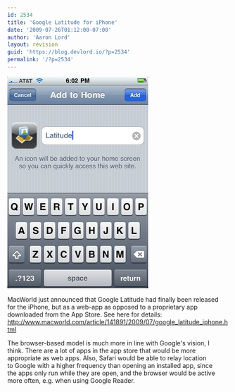 ```yaml
---
id: 2534
title: 'Google Latitude for iPhone'
date: '2009-07-26T01:12:00-07:00'
author: 'Aaron Lord'
layout: revision
guid: 'https://blog.devlord.io/?p=2534'
permalink: '/?p=2534'
---
```


<p class="mobile-photo"><a href="/assets/img/2011/10/photo-751462.jpg"><img src="/assets/img/2011/10/photo-751462.jpg?w=200" border="0" alt="" /></a></p>MacWorld just announced that Google Latitude had finally been released  <br>for the iPhone, but as a web-app as opposed to a proprietary app  <br>downloaded from the App Store. See here for details: <a href="http://www.macworld.com/article/141891/2009/07/google_latitude_iphone.html">http://www.macworld.com/article/141891/2009/07/google_latitude_iphone.html</a><p>The browser-based model is much more in line with Google&#039;s vision, I  <br>think. There are a lot of apps in the app store that would be more  <br>appropriate as web apps. Also, Safari would be able to relay location  <br>to Google with a higher frequency than opening an installed app, since  <br>the apps only run while they are open, and the browser would be active  <br>more often, e.g. when using Google Reader.